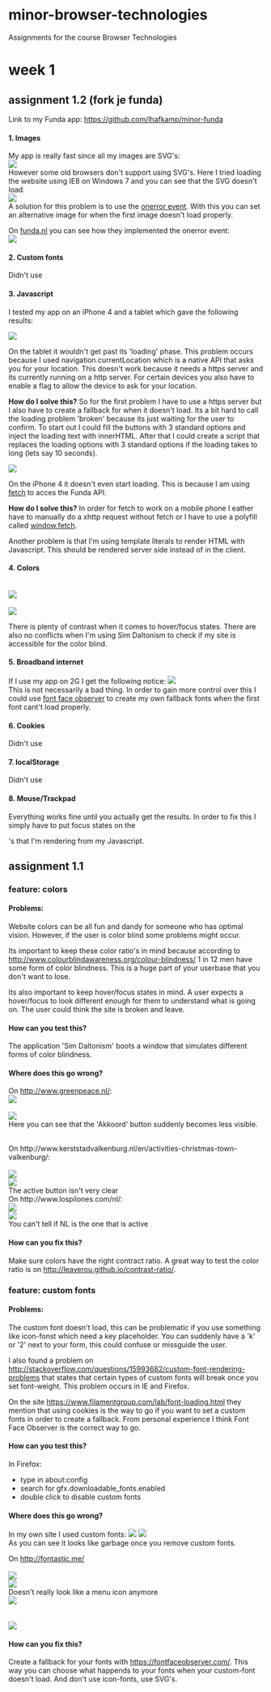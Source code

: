 # minor-browser-technologies
Assignments for the course Browser Technologies

# week 1
## assignment 1.2 (fork je funda)
Link to my Funda app: <a href="https://github.com/lhafkamp/minor-funda">https://github.com/lhafkamp/minor-funda</a>

#### 1. Images
My app is really fast since all my images are SVG's:
<br>
<img src="images/funda/speed.png">
<br>
However some old browsers don't support using SVG's. Here I tried loading the website using IE8 on Windows 7 and you can see that the SVG doesn't load.
<br>
<img src="images/funda/windows.png">
<br>
 A solution for this problem is to use the <a href="https://developer.mozilla.org/en-US/docs/Mozilla/Tech/XUL/Attribute/onerror">onerror event</a>. With this you can set an alternative image for when the first image doesn't load properly.

On <a href="funda.nl">funda.nl</a> you can see how they implemented the onerror event:
<br>
<img src="images/funda/funda.png">

#### 2. Custom fonts
Didn't use

#### 3. Javascript
I tested my app on an iPhone 4 and a tablet which gave the following results:

<img src="images/funda/0.jpg">

On the tablet it wouldn't get past its 'loading' phase. This problem occurs because I used navigation.currentLocation which is a native API that asks you for your location. This doesn't work because it needs a https server and its currently running on a http server. For certain devices you also have to enable a flag to allow the device to ask for your location.

<b>How do I solve this?</b>
So for the first problem I have to use a https server but I also have to create a fallback for when it doesn't load. Its a bit hard to call the loading problem 'broken' because its just waiting for the user to confirm. To start out I could fill the <buttons>buttons</buttons> with 3 standard options and inject the loading text with innerHTML. After that I could create a script that replaces the loading options with 3 standard options if the loading takes to long (lets say 10 seconds).

<img src="images/funda/IMG_7520.JPG">

On the iPhone 4 it doesn't even start loading. This is because I am using <a href="https://developer.mozilla.org/en-US/docs/Web/API/Fetch_API">fetch</a> to acces the Funda API.

<b>How do I solve this?</b>
In order for fetch to work on a mobile phone I eather have to manually do a xhttp request without fetch or I have to use a polyfill called <a href="https://github.com/github/fetch">window.fetch</a>.

Another problem is that I'm using template literals to render HTML with Javascript. This should be rendered server side instead of in the client.


#### 4. Colors
<br>
<img src="images/funda/cb.png">
<br>
<br>
<img src="images/funda/cb2.png">

There is plenty of contrast when it comes to hover/focus states. There are also no conflicts when I'm using Sim Daltonism to check if my site is accessible for the color blind.

#### 5. Broadband internet
If I use my app on 2G I get the following notice:
<img src="images/funda/font.png">
<br>
This is not necessarily a bad thing. In order to gain more control over this I could use <a href="fontfaceobserver.com">font face observer</a> to create my own fallback fonts when the first font cant't load properly.

#### 6. Cookies
Didn't use

#### 7. localStorage
Didn't use

#### 8. Mouse/Trackpad 
Everything works fine until you actually get the results. In order to fix this I simply have to put focus states on the <div>'s that I'm rendering from my Javascript.

## assignment 1.1

### feature: colors
#### Problems:
Website colors can be all fun and dandy for someone who has optimal vision. However, if the user is color blind some problems might occur.

Its important to keep these color ratio's in mind because according to
<a href="http://www.colourblindawareness.org/colour-blindness/">http://www.colourblindawareness.org/colour-blindness/</a> 1 in 12 men have some form of color blindness. This is a huge part of your userbase that you don't want to lose.

Its also important to keep hover/focus states in mind. A user expects a hover/focus to look different enough for them to understand what is going on. The user could think the site is broken and leave.

#### How can you test this?
The application 'Sim Daltonism' boots a window that simulates different forms of color blindness.

#### Where does this go wrong?
On http://www.greenpeace.nl/: 
<br>
<img src="images/gp.png">
<br>
<br>
<img src="images/gpcb.png">
<br>
Here you can see that the 'Akkoord' button suddenly becomes less visible.

<br>
On http://www.kerststadvalkenburg.nl/en/activities-christmas-town-valkenburg/:
<br>
<br>
<img src="images/kerst.png">
<br>
<img src="images/kerstcb.png">
<br>
The active button isn't very clear

<br>
On http://www.lospilones.com/nl/:
<br>
<img src="images/nl.png">
<br>
<img src="images/nlcb.png">
<br>
You can't tell if NL is the one that is active

#### How can you fix this?
Make sure colors have the right contract ratio. A great way to test the color ratio is on <a href="http://leaverou.github.io/contrast-ratio/">http://leaverou.github.io/contrast-ratio/</a>.


### feature: custom fonts
#### Problems:
The custom font doesn't load, this can be problematic if you use something like icon-fonst which need a key placeholder. You can suddenly have a 'k' or '2' next to your form, this could confuse or missguide the user.

I also found a problem on <a href="http://stackoverflow.com/questions/15993682/custom-font-rendering-problems">http://stackoverflow.com/questions/15993682/custom-font-rendering-problems</a> that states that certain types of custom fonts will break once you set font-weight. This problem occurs in IE and Firefox.

On the site <a href="https://www.filamentgroup.com/lab/font-loading.html">https://www.filamentgroup.com/lab/font-loading.html</a> they mention that using cookies is the way to go if you want to set a custom fonts in order to create a fallback. From personal experience I think Font Face Observer is the correct way to go.

#### How can you test this?
In Firefox: 
 - type in about:config
 - search for gfx.downloadable_fonts.enabled
 - double click to disable custom fonts

#### Where does this go wrong?
In my own site I used custom fonts:
<img src="images/luuk.png">
<img src="images/luukgarbage.png">
<br>
As you can see it looks like garbage once you remove custom fonts.

On http://fontastic.me/
<br>
<br>
<img src="images/menu.png">
<br>
<img src="images/menugarbage.png">
<br>
Doesn't really look like a menu icon anymore
<br>
<img src="images/info.png">
<br>
<br>
<br>
<img src="images/infogarbage.png">

#### How can you fix this?
Create a fallback for your fonts with <a href="https://fontfaceobserver.com/">https://fontfaceobserver.com/</a>. This way you can choose what happends to your fonts when your custom-font doesn't load. And don't use icon-fonts, use SVG's.

